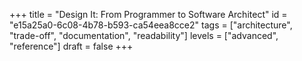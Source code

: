 +++
title =  "Design It: From Programmer to Software Architect"
id =  "e15a25a0-6c08-4b78-b593-ca54eea8cce2"
tags =  ["architecture", "trade-off", "documentation", "readability"]
levels =  ["advanced", "reference"]
draft = false
+++
